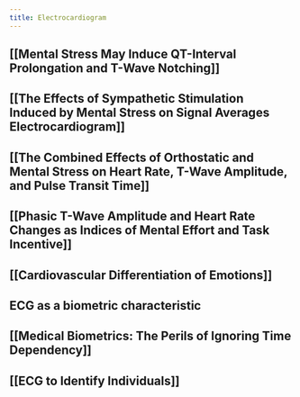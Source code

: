 ```yaml
---
title: Electrocardiogram
---
```


## [[Mental Stress May Induce QT-Interval Prolongation and T-Wave Notching]]
## [[The Effects of Sympathetic Stimulation Induced by Mental Stress on Signal Averages Electrocardiogram]]
## [[The Combined Effects of Orthostatic and Mental Stress on Heart Rate, T-Wave Amplitude, and Pulse Transit Time]]
## [[Phasic T-Wave Amplitude and Heart Rate Changes as Indices of Mental Effort and Task Incentive]]
## [[Cardiovascular Differentiation of Emotions]]
## ECG as a biometric characteristic
## [[Medical Biometrics: The Perils of Ignoring Time Dependency]]
## [[ECG to Identify Individuals]]
